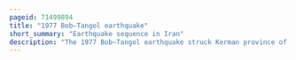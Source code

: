 ```yaml
---
pageid: 71499894
title: "1977 Bob–Tangol earthquake"
short_summary: "Earthquake sequence in Iran"
description: "The 1977 Bob–Tangol earthquake struck Kerman province of Iran on December 20, 1977 at 03:04 Iran Standard Time. The Earthquake measured Mw 5. 9 and struck at a Depth of 22. 7 km . A maximum Modified Mercalli intensity of VII was evaluated based on damage. It had a strike-slip focal Mechanism which was unusual as the Source Structure was a Thrust Fault. It was Part of a Sequence of Earthquakes along the 400-kilometer Kuh Banan Fault. Between 584 and 665 People perished while a further 500–1,000 were injured ; Thousands were also made Homeless. The Death Toll from the Earthquake was considered moderate due to the sparsely populated Area it affected. Preceded by Foreshocks the Month before, many Residents became wary of a larger Earthquake and took Refuge outside their Homes, contributing to the moderate Death Toll. However, there were None immediately before the Mainshock so many were still in their Homes when it struck. Aftershocks were felt for several Months, some causing additional Damage."
---
```


